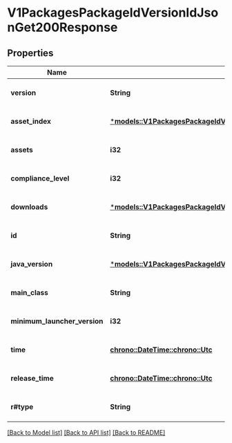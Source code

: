 # V1PackagesPackageIdVersionIdJsonGet200Response

## Properties
Name | Type | Description | Notes
------------ | ------------- | ------------- | -------------
**version** | **String** |  | [optional] [default to None]
**asset_index** | [***models::V1PackagesPackageIdVersionIdJsonGet200ResponseAssetIndex**](_v1_packages__packageId___versionId__json_get_200_response_assetIndex.md) |  | [optional] [default to None]
**assets** | **i32** |  | [optional] [default to None]
**compliance_level** | **i32** |  | [optional] [default to None]
**downloads** | [***models::V1PackagesPackageIdVersionIdJsonGet200ResponseDownloads**](_v1_packages__packageId___versionId__json_get_200_response_downloads.md) |  | [optional] [default to None]
**id** | **String** |  | [optional] [default to None]
**java_version** | [***models::V1PackagesPackageIdVersionIdJsonGet200ResponseJavaVersion**](_v1_packages__packageId___versionId__json_get_200_response_javaVersion.md) |  | [optional] [default to None]
**main_class** | **String** |  | [optional] [default to None]
**minimum_launcher_version** | **i32** |  | [optional] [default to None]
**time** | [**chrono::DateTime::<chrono::Utc>**](DateTime.md) |  | [optional] [default to None]
**release_time** | [**chrono::DateTime::<chrono::Utc>**](DateTime.md) |  | [optional] [default to None]
**r#type** | **String** |  | [optional] [default to None]

[[Back to Model list]](../README.md#documentation-for-models) [[Back to API list]](../README.md#documentation-for-api-endpoints) [[Back to README]](../README.md)


